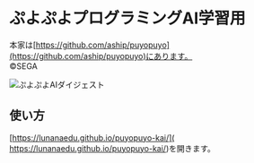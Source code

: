 

# ぷよぷよプログラミングAI学習用
本家は[https://github.com/aship/puyopuyo](https://github.com/aship/puyopuyo)にあります。  
©️SEGA



![ぷよぷよAIダイジェスト](https://github.com/user-attachments/assets/670209a7-3e12-484e-8465-b6fbccc546d9)



## 使い方
 [https://lunanaedu.github.io/puyopuyo-kai/]( https://lunanaedu.github.io/puyopuyo-kai/)を開きます。
